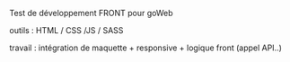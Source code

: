 Test de développement FRONT pour goWeb 


outils :  HTML / CSS /JS / SASS


travail : intégration de maquette + responsive + logique front (appel API..)
